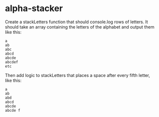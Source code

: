 # alpha-stacker

Create a stackLetters function that should console.log rows of letters. It should take an array containing the letters of the alphabet and output them like this:

```
a
ab
abc
abcd
abcde
abcdef
etc
```

Then add logic to stackLetters that places a space after every fifth letter, like this:

```
a
ab
abd
abcd
abcde
abcde f
```
